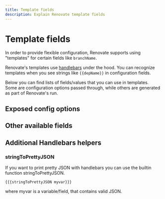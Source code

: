 ```yaml
---
title: Template fields
description: Explain Renovate template fields
---
```


# Template fields

In order to provide flexible configuration, Renovate supports using "templates" for certain fields like `branchName`.

Renovate's templates use [handlebars](https://handlebarsjs.com/) under the hood.
You can recognize templates when you see strings like `{{depName}}` in configuration fields.

Below you can find lists of fields/values that you can use in templates.
Some are configuration options passed through, while others are generated as part of Renovate's run.

## Exposed config options

<!-- Automatically insert exposed configuration options here -->

## Other available fields

<!-- Insert runtime fields here -->

## Additional Handlebars helpers

### stringToPrettyJSON

If you want to print pretty JSON with handlebars you can use the builtin function stringToPrettyJSON.

`{{{stringToPrettyJSON myvar}}}`

where myvar is a variable/field, that contains valid JSON.

